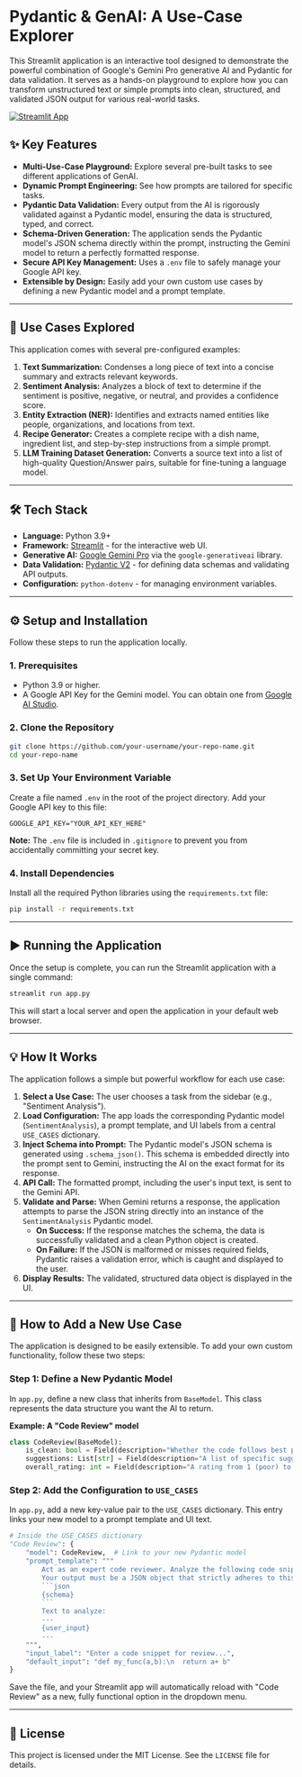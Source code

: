 # Pydantic & GenAI: A Use-Case Explorer

This Streamlit application is an interactive tool designed to demonstrate the powerful combination of Google's Gemini Pro generative AI and Pydantic for data validation. It serves as a hands-on playground to explore how you can transform unstructured text or simple prompts into clean, structured, and validated JSON output for various real-world tasks.

[![Streamlit App](https://static.streamlit.io/badges/streamlit_badge_black_white.svg)](https://your-streamlit-app-url.streamlit.app/) <!-- Replace with your actual deployment URL -->

## ✨ Key Features

*   **Multi-Use-Case Playground:** Explore several pre-built tasks to see different applications of GenAI.
*   **Dynamic Prompt Engineering:** See how prompts are tailored for specific tasks.
*   **Pydantic Data Validation:** Every output from the AI is rigorously validated against a Pydantic model, ensuring the data is structured, typed, and correct.
*   **Schema-Driven Generation:** The application sends the Pydantic model's JSON schema directly within the prompt, instructing the Gemini model to return a perfectly formatted response.
*   **Secure API Key Management:** Uses a `.env` file to safely manage your Google API key.
*   **Extensible by Design:** Easily add your own custom use cases by defining a new Pydantic model and a prompt template.

---

## 🚀 Use Cases Explored

This application comes with several pre-configured examples:

1.  **Text Summarization:** Condenses a long piece of text into a concise summary and extracts relevant keywords.
2.  **Sentiment Analysis:** Analyzes a block of text to determine if the sentiment is positive, negative, or neutral, and provides a confidence score.
3.  **Entity Extraction (NER):** Identifies and extracts named entities like people, organizations, and locations from text.
4.  **Recipe Generator:** Creates a complete recipe with a dish name, ingredient list, and step-by-step instructions from a simple prompt.
5.  **LLM Training Dataset Generation:** Converts a source text into a list of high-quality Question/Answer pairs, suitable for fine-tuning a language model.

 <!-- Replace with a real screenshot URL -->

---

## 🛠️ Tech Stack

*   **Language:** Python 3.9+
*   **Framework:** [Streamlit](https://streamlit.io/) - for the interactive web UI.
*   **Generative AI:** [Google Gemini Pro](https://deepmind.google/technologies/gemini/) via the `google-generativeai` library.
*   **Data Validation:** [Pydantic V2](https://docs.pydantic.dev/) - for defining data schemas and validating API outputs.
*   **Configuration:** `python-dotenv` - for managing environment variables.

---

## ⚙️ Setup and Installation

Follow these steps to run the application locally.

### 1. Prerequisites
*   Python 3.9 or higher.
*   A Google API Key for the Gemini model. You can obtain one from [Google AI Studio](https://makersuite.google.com/app/apikey).

### 2. Clone the Repository
```bash
git clone https://github.com/your-username/your-repo-name.git
cd your-repo-name
```

### 3. Set Up Your Environment Variable
Create a file named `.env` in the root of the project directory. Add your Google API key to this file:
```
GOOGLE_API_KEY="YOUR_API_KEY_HERE"
```
**Note:** The `.env` file is included in `.gitignore` to prevent you from accidentally committing your secret key.

### 4. Install Dependencies
Install all the required Python libraries using the `requirements.txt` file:
```bash
pip install -r requirements.txt
```

---

## ▶️ Running the Application

Once the setup is complete, you can run the Streamlit application with a single command:

```bash
streamlit run app.py
```

This will start a local server and open the application in your default web browser.

---

## 💡 How It Works

The application follows a simple but powerful workflow for each use case:

1.  **Select a Use Case:** The user chooses a task from the sidebar (e.g., "Sentiment Analysis").
2.  **Load Configuration:** The app loads the corresponding Pydantic model (`SentimentAnalysis`), a prompt template, and UI labels from a central `USE_CASES` dictionary.
3.  **Inject Schema into Prompt:** The Pydantic model's JSON schema is generated using `.schema_json()`. This schema is embedded directly into the prompt sent to Gemini, instructing the AI on the exact format for its response.
4.  **API Call:** The formatted prompt, including the user's input text, is sent to the Gemini API.
5.  **Validate and Parse:** When Gemini returns a response, the application attempts to parse the JSON string directly into an instance of the `SentimentAnalysis` Pydantic model.
    *   **On Success:** If the response matches the schema, the data is successfully validated and a clean Python object is created.
    *   **On Failure:** If the JSON is malformed or misses required fields, Pydantic raises a validation error, which is caught and displayed to the user.
6.  **Display Results:** The validated, structured data object is displayed in the UI.

---

## 🧩 How to Add a New Use Case

The application is designed to be easily extensible. To add your own custom functionality, follow these two steps:

### Step 1: Define a New Pydantic Model
In `app.py`, define a new class that inherits from `BaseModel`. This class represents the data structure you want the AI to return.

**Example: A "Code Review" model**
```python
class CodeReview(BaseModel):
    is_clean: bool = Field(description="Whether the code follows best practices.")
    suggestions: List[str] = Field(description="A list of specific suggestions for improvement.")
    overall_rating: int = Field(description="A rating from 1 (poor) to 5 (excellent).")
```

### Step 2: Add the Configuration to `USE_CASES`
In `app.py`, add a new key-value pair to the `USE_CASES` dictionary. This entry links your new model to a prompt template and UI text.

```python
# Inside the USE_CASES dictionary
"Code Review": {
    "model": CodeReview,  # Link to your new Pydantic model
    "prompt_template": """
        Act as an expert code reviewer. Analyze the following code snippet.
        Your output must be a JSON object that strictly adheres to this schema:
        ```json
        {schema}
        ```
        Text to analyze:
        ---
        {user_input}
        ---
    """,
    "input_label": "Enter a code snippet for review...",
    "default_input": "def my_func(a,b):\n  return a+ b"
}
```

Save the file, and your Streamlit app will automatically reload with "Code Review" as a new, fully functional option in the dropdown menu.

---

## 📄 License

This project is licensed under the MIT License. See the `LICENSE` file for details.
